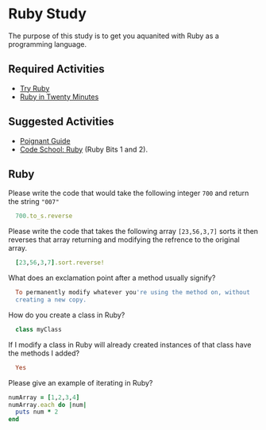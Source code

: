 # Ruby Study

The purpose of this study is to get you aquanited with Ruby as a programming
language.

## Required Activities

-   [Try Ruby](http://tryruby.org/)
-   [Ruby in Twenty Minutes](https://www.ruby-lang.org/en/documentation/quickstart/)

## Suggested Activities

-   [Poignant Guide](http://poignant.guide/)
-   [Code School: Ruby](https://www.codeschool.com/learn/ruby) (Ruby Bits 1 and 2).

## Ruby

Please write the code that would take the following integer `700` and return the
string `"007"`

```ruby
  700.to_s.reverse
```

Please write the code that takes the following array `[23,56,3,7]` sorts it
then reverses that array returning and modifying the refrence to the original
array.

```ruby
  [23,56,3,7].sort.reverse!
```

What does an exclamation point after a method usually signify?

```ruby
  To permanently modify whatever you're using the method on, without
  creating a new copy.
```
How do you create a class in Ruby?

```ruby
  class myClass
```

If I modify a class in Ruby will already created instances of that class have
the methods I added?

```ruby
  Yes
```

Please give an example of iterating in Ruby?

```ruby
numArray = [1,2,3,4]
numArray.each do |num|
  puts num * 2
end
```
